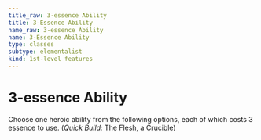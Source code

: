 ```yaml
---
title_raw: 3-essence Ability
title: 3-Essence Ability
name_raw: 3-essence Ability
name: 3-Essence Ability
type: classes
subtype: elementalist
kind: 1st-level features
---
```


# 3-essence Ability

Choose one heroic ability from the following options, each of which costs 3 essence to use. (*Quick Build:* The Flesh, a Crucible)
